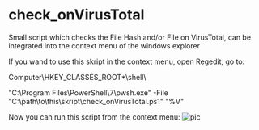 # check_onVirusTotal
Small script which checks the File Hash and/or File on VirusTotal, can be integrated into the context menu of the windows explorer

If you wand to use this skript in the context menu, open Regedit, go to:

Computer\HKEY_CLASSES_ROOT\*\shell\

"C:\Program Files\PowerShell\7\pwsh.exe" -File "C:\path\to\this\skript\check_onVirusTotal.ps1" "%V" 

Now you can run this script from the context menu:
![pic](https://user-images.githubusercontent.com/76947368/111978345-16962200-8b04-11eb-9c6e-1ea976542964.png)
